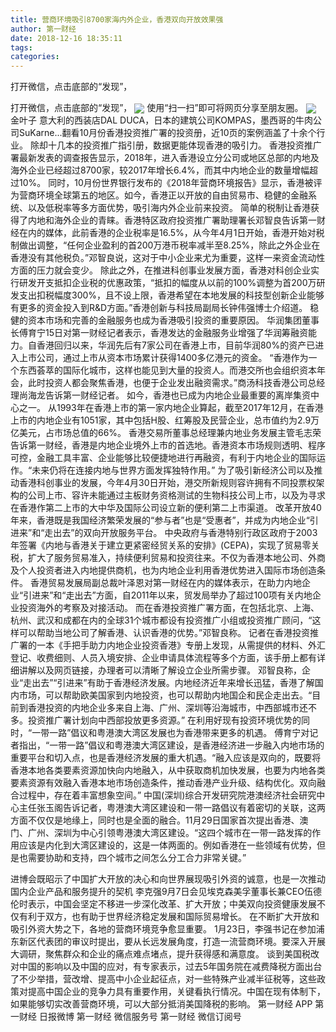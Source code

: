 ```yaml
---
title: 营商环境吸引8700家海内外企业，香港双向开放效果强
author: 第一财经
date: 2018-12-16 18:35:11
tags: 
categories: 
---
```

打开微信，点击底部的“发现”，
<!-- more -->
打开微信，点击底部的“发现”，
<img align="center" border="0" src="https://imgcdn.yicai.com/uppics/images/2018/12/c04b9db830eddca7b2de5c15c031c067.jpg" />
使用“扫一扫”即可将网页分享至朋友圈。
<img align="center" border="0" src="https://imgcdn.yicai.com/uppics/images/2018/12/ed3f0ce966180eea35ee42eea4fe461d.jpg" />
金叶子
意大利的西装店DAL DUCA，日本的建筑公司KOMPAS，墨西哥的牛肉公司SuKarne...翻看10月份香港投资推广署的投资册，近10页的案例涵盖了十余个行业。
除却十几本的投资推广指引册，数据更能体现香港的吸引力。
香港投资推广署最新发表的调查报告显示，2018年，进入香港设立分公司或地区总部的内地及海外企业已经超过8700家，较2017年增长6.4%，而其中内地企业的数量增幅超过10%。
同时，10月份世界银行发布的《2018年营商环境报告》显示，香港被评为营商环境全球第五的地区。如今，香港正以开放的自由贸易市、稳健的金融系统、以及低税率等多方面优势，吸引海内外企业前来投资。
简单的税制让香港获得了内地和海外企业的青睐。香港特区政府投资推广署助理署长邓智良告诉第一财经在内的媒体，此前香港的企业税率是16.5%，从今年4月1日开始，香港开始对税制做出调整，“任何企业盈利的首200万港币税率减半至8.25%，除此之外企业在香港没有其他税负。”邓智良说，这对于中小企业来尤为重要，这样一来资金流动性方面的压力就会变少。
除此之外，在推进科创事业发展方面，香港对科创企业实行研发开支抵扣企业税的优惠政策，“抵扣的幅度从以前的100%调整为首200万研发支出扣税幅度300%，且不设上限，香港希望在本地发展的科技型创新企业能够有更多的资金投入到R&D方面。”香港创新与科技局副局长钟伟强博士介绍道。
稳健的资本市场和完善的金融服务也成为香港吸引投资的重要原因。
华润集团董事长傅育宁15日对第一财经记者表示，香港发达的金融服务业增强了华润筹融资能力。自香港回归以来，华润先后有7家公司在香港上市，目前华润80%的资产已进入上市公司，通过上市从资本市场累计获得1400多亿港元的资金。
“香港作为一个东西荟萃的国际化城市，这样也能见到大量的投资人。而港交所也会组织资本年会，此时投资人都会聚焦香港，也便于企业发出融资需求。”商汤科技香港公司总经理尚海龙告诉第一财经记者。
如今，香港也已成为内地企业最重要的离岸集资中心之一。
从1993年在香港上市的第一家内地企业算起，截至2017年12月，在香港上市的内地企业有1051家，其中包括H股、红筹股及民营企业，总市值约为2.9万亿美元，占市场总值的66%。
香港交易所董事总经理兼内地业务发展主管毛志荣告诉第一财经，香港是内地企业境外上市的首选地。香港资本市场规则透明、程序可控，金融工具丰富、企业能够比较便捷地进行再融资，有利于内地企业的国际运作。“未来仍将在连接内地与世界方面发挥独特作用。”
为了吸引新经济公司以及推动香港科创事业的发展，今年4月30日开始，港交所新规则容许拥有不同投票权架构的公司上市、容许未能通过主板财务资格测试的生物科技公司上市，以及为寻求在香港作第二上市的大中华及国际公司设立新的便利第二上市渠道。
改革开放40年来，香港既是我国经济繁荣发展的“参与者”也是“受惠者”，并成为内地企业“引进来”和“走出去”的双向开放服务平台。
中央政府与香港特别行政区政府于2003年签署《内地与香港关于建立更紧密经贸关系的安排》(CEPA)，实现了贸易零关税，扩大了服务贸易准入，持续便利贸易和投资往来。不仅为香港本地公司、外商及个人投资者进入内地提供商机，也为内地企业利用香港优势进入国际市场创造条件。
香港贸易发展局副总裁叶泽恩对第一财经在内的媒体表示，在助力内地企业“引进来”和“走出去”方面，自2011年以来，贸发局举办了超过100项有关内地企业投资海外的考察及对接活动。
而在香港投资推广署方面，在包括北京、上海、杭州、武汉和成都在内的全球31个城市都设有投资推广小组或投资推广顾问，“这样可以帮助当地公司了解香港、认识香港的优势。”邓智良称。
记者在香港投资推广署的一本《手把手助力内地企业投资香港》专册上发现，从需提供的材料、外汇登记、收费细则、人员入境安排、企业申请具体流程等多个方面，该手册上都有详细讲解以及网页链接，办理者可以清晰了解设立企业所需步骤。
邓智良称，企业“走出去”“引进来”有助于香港经济发展。内地经济近年来增长迅猛，香港了解国内市场，可以帮助欧美国家到内地投资，也可以帮助内地国企和民企走出去。“目前到香港投资的内地企业多来自上海、广州、深圳等沿海城市，中西部城市还不多。投资推广署计划向中西部投放更多资源。”
在利用好现有投资环境优势的同时，“一带一路”倡议和粤港澳大湾区发展也为香港带来更多的机遇。
傅育宁对记者指出，“一带一路”倡议和粤港澳大湾区建设，是香港经济进一步融入内地市场的重要平台和切入点，也是香港经济发展的重大机遇。“融入应该是双向的，既要将香港本地各类要素资源加快向内地融入，从中获取商机加快发展，也要为内地各类要素资源有效融入香港本地市场创造条件，推动香港产业升级、结构优化。双向融合过程中，存在着丰富想象空间。”
中国(深圳)综合开发研究院港澳经济社会研究中心主任张玉阁告诉记者，粤港澳大湾区建设和一带一路倡议有着密切的关联，这两方面不仅仅是地缘上，同时也是全面的融合。11月29日国家首次提出香港、澳门、广州、深圳为中心引领粤港澳大湾区建设。“这四个城市在一带一路发挥的作用应该是内化到大湾区建设的，这是一体两面的。例如香港在一些领域有优势，但是也需要协助和支持，四个城市之间怎么分工合力非常关键。”
 
 
 
进博会既昭示了中国扩大开放的决心和向世界展现吸引外资的诚意，也是一次推动国内企业产品和服务提升的契机
李克强9月7日会见埃克森美孚董事长兼CEO伍德伦时表示，中国会坚定不移进一步深化改革、扩大开放；中美双向投资健康发展不仅有利于双方，也有助于世界经济稳定发展和国际贸易增长。
在不断扩大开放和吸引外资大势之下，各地的营商环境竞争愈显重要。
1月23日，李强书记在参加浦东新区代表团的审议时提出，要从长远发展角度，打造一流营商环境。要深入开展大调研，聚焦群众和企业的痛点难点堵点，提升获得感和满意度。
谈到美国税改对中国的影响以及中国的应对，有专家表示，过去5年国务院在减费降税方面出台了不少举措，营改增、提高中小企业起征点，对一些特殊产业减半征税等，这些政策对提高中国企业的竞争力具有重要作用，关键看执行情况。中国在现有体制下，如果能够切实改善营商环境，可以大部分抵消美国降税的影响。
第一财经
APP
第一财经
日报微博
第一财经
微信服务号
第一财经
微信订阅号
